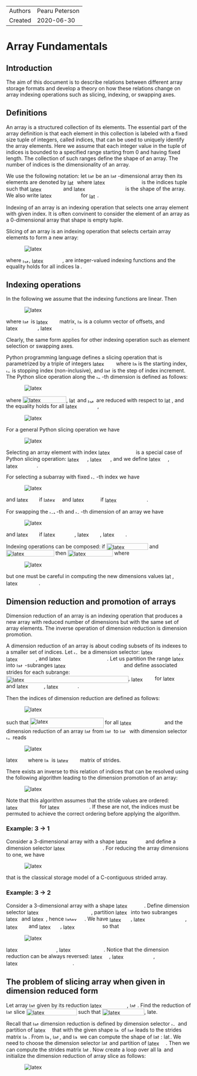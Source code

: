 <!--watch-latex-md

This document is processed by watch_latex_md.py program, see

  https://github.com/Quansight/pearu-sandbox/latex_in_markdown/

You can edit this document as you wish. You can also edit the LaTeX
data in img elements, but only the content of `latex-data`:

  1. To automatically update the LaTeX rendering in img element, edit
     the file while watch_latex_md.py is running.

  2. Never change the beginning (`<img latex-data="...`) and the end
     (`...alt="latex">`) parts of the LaTeX img elements as these are
     used by the watch_latex_md.py script.

  3. Changes to other parts of the LaTeX img elements will be
     overwritten.

Enjoy LaTeXing!

watch-latex-md:no-force-rerender
-->

|            |                 |
| ---------- | --------------- |
| Authors    | Pearu Peterson  |
| Created    | 2020-06-30      |

# Array Fundamentals

## Introduction

The aim of this document is to describe relations between different
array storage formats and develop a theory on how these relations
change on array indexing operations such as slicing, indexing, or
swapping axes.

## Definitions

An array is a structured collection of its elements. The essential
part of the array definition is that each element in this collection
is labeled with a fixed size tuple of integers, called indices, that
can be used to uniquely identify the array elements. Here we assume
that each integer value in the tuple of indices is bounded to a
specified range starting from 0 and having fixed length. The
collection of such ranges define the shape of an array.  The number of
indices is the dimensionality of an array.

We use the following notation: let <img data-latex="$A$" src=".images/2dc20c494a7c17abcb2fafd76a498fe7.svg"  width="16.934px" height="11.764px" style="display:inline;" alt="latex"> be an <img data-latex="$N$" src=".images/4f96c072fefbe775ee976ac3d45be396.svg"  width="19.594px" height="11.764px" style="display:inline;" alt="latex">-dimensional array
then its elements are denoted by <img data-latex="$A_{{\boldsymbol i}}$" src=".images/949edb128df3a3244565ec0eb1741b14.svg"  valign="-2.582px" width="21.774px" height="14.346px" style="display:inline;" alt="latex"> where
<img data-latex="${\boldsymbol i}=(i_0,\ldots,i_{N-1})$" src=".images/26bd0c34ce9c468ecceb9baae6e01999.svg"  valign="-4.289px" width="127.298px" height="17.186px" style="display:inline;" alt="latex"> is the indices tuple such that
<img data-latex="$0\leqslant i_n<d_n$" src=".images/d17a22ade9851787aff63bae8f5ebbf8.svg"  valign="-2.582px" width="86.805px" height="14.537px" style="display:inline;" alt="latex"> and <img data-latex="${\boldsymbol d}=(d_0,\ldots,d_{N-1})$" src=".images/99d5b8906819fcc46e40511fda5eb6d8.svg"  valign="-4.289px" width="136.843px" height="17.186px" style="display:inline;" alt="latex"> is the
shape of the array. We also write <img data-latex="$A[i_0,\dots,i_{N-1}]$" src=".images/fa4c37e4c076fc7dc4ad7b465fe77b27.svg"  valign="-4.289px" width="107.412px" height="17.186px" style="display:inline;" alt="latex"> for <img data-latex="$A_{{\boldsymbol i}}$" src=".images/949edb128df3a3244565ec0eb1741b14.svg"  valign="-2.582px" width="21.774px" height="14.346px" style="display:inline;" alt="latex">.


Indexing of an array is an indexing operation that selects one array
element with given index. It is often convinent to consider the
element of an array as a 0-dimensional array that shape is empty
tuple.

Slicing of an array is an indexing operation that selects certain
array elements to form a new array:

<img data-latex="
$$
A'[i'_0,\ldots,i'_{N'-1}] = A[\iota_0({\boldsymbol i}'), \ldots, \iota_{N-1}({\boldsymbol i}')]
$$
" src=".images/c6c2e88a9e2e78c0bf58c85a7a83d4d3.svg"  style="display:block;margin-left:50px;margin-right:auto;padding:0px" alt="latex">

where <img data-latex="$\iota_n$" src=".images/2e769fb76c9d072a7dfe6de65d179b0f.svg"  valign="-2.582px" width="17.243px" height="9.995px" style="display:inline;" alt="latex">, <img data-latex="$0\leqslant n<N$" src=".images/a75ee54dc8ac56f630e1771bb11e69df.svg"  valign="-2.353px" width="83.18px" height="14.117px" style="display:inline;" alt="latex">, are integer-valued indexing
functions and the equality holds for all indices <img data-latex="${\boldsymbol i}'$" src=".images/9079272b4553fc7f9ec848de16a7e7d5.svg"  width="14.554px" height="13.96px" style="display:inline;" alt="latex">.

## Indexing operations

In the following we assume that the indexing functions are linear. Then

<img data-latex="
$$
{\boldsymbol i} = {\boldsymbol b} + D {\boldsymbol i}'
$$
" src=".images/3d7ed5ee3745b97d0cceeeafa9dbc658.svg"  style="display:block;margin-left:50px;margin-right:auto;padding:0px" alt="latex">

where <img data-latex="$D$" src=".images/d32f3c1ba4986897eb32619849d3261d.svg"  width="18.762px" height="11.764px" style="display:inline;" alt="latex"> is <img data-latex="$N\times N'$" src=".images/904a8ffe9c1ee4570073efb3c3ba0a25.svg"  valign="-1.435px" width="59.22px" height="14.324px" style="display:inline;" alt="latex"> matrix, <img data-latex="${\boldsymbol b}$" src=".images/fa6e7e6b1b44935d92b745c79adafc5d.svg"  width="13.264px" height="11.955px" style="display:inline;" alt="latex"> is a column vector of offsets, and <img data-latex="$0\leqslant i'_k<d'_k$" src=".images/a9dbedd047b01f90614210a5a45e26bd.svg"  valign="-4.809px" width="85.808px" height="17.698px" style="display:inline;" alt="latex">, <img data-latex="$0\leqslant k < N'$" src=".images/1b48ec418010e78f9fa8b1a1f295511d.svg"  valign="-2.353px" width="85.751px" height="15.242px" style="display:inline;" alt="latex">.

Clearly, the same form applies for other indexing operation such as element selection or swapping axes.

Python programming language defines a slicing operation that is
parametrized by a triple of integers <img data-latex="$(b, e, \Delta)$" src=".images/e739a355bca33962bc3a16e466a277ab.svg"  valign="-4.289px" width="59.865px" height="17.186px" style="display:inline;" alt="latex"> where <img data-latex="$b$" src=".images/c2e19a6043f094a095aca911bf7da6f7.svg"  width="11.465px" height="11.955px" style="display:inline;" alt="latex"> is the
starting index, <img data-latex="$e$" src=".images/a78cc572d52088fe4e4bac0935d925ed.svg"  width="12.11px" height="7.412px" style="display:inline;" alt="latex"> is stopping index (non-inclusive), and <img data-latex="$\Delta$" src=".images/66895ad4db5488ece2ac619fd8fe5506.svg"  width="17.589px" height="11.761px" style="display:inline;" alt="latex"> is
the step of index increment. The Python slice operation along the
<img data-latex="$n$" src=".images/19ec9347027c17cab874ac9e2e406e12.svg"  width="14.36px" height="7.412px" style="display:inline;" alt="latex">-th dimension is defined as follows:

<img data-latex="
$$
A'_{b_n:e_n:\Delta_n}[i'_0, \ldots, i'_n, \ldots, i'_{N-1}] = A[i'_0, \ldots, \tilde b_n+i'_n\Delta_n, \ldots, i'_{N-1}]
$$
" src=".images/4d7a56a9adb51f6146ed2bd4c257d0ba.svg"  style="display:block;margin-left:50px;margin-right:auto;padding:0px" alt="latex">

where <img data-latex="$\tilde b_n=b_n \mod d_n$" src=".images/c71c2c93df589b7ebf23bcec7b60eecd.svg"  valign="-2.582px" width="118.953px" height="18.419px" style="display:inline;" alt="latex">, <img data-latex="$b_n$" src=".images/e13f9b45c5d3a6187c446c431387cd25.svg"  valign="-2.582px" width="18.452px" height="14.537px" style="display:inline;" alt="latex"> and <img data-latex="$e_n$" src=".images/e1dcc2f9829f0cd263d900007a885e3d.svg"  valign="-2.582px" width="19.098px" height="9.995px" style="display:inline;" alt="latex"> are reduced with respect to <img data-latex="$d_n$" src=".images/78dac938b4b6d6348f1aaf58e89aba59.svg"  valign="-2.582px" width="20.044px" height="14.537px" style="display:inline;" alt="latex">, and the equality holds for all <img data-latex="$0\leqslant i'_n<d'_n$" src=".images/3c368612c8bc0f17c2268dd1bf723642.svg"  valign="-4.256px" width="86.805px" height="17.145px" style="display:inline;" alt="latex">,

<img data-latex="
$$
d'_n=\left\lfloor(e_n-b_n+\Delta_n - \mathrm{sign} \Delta_n)/\Delta_n\right\rfloor.
$$
" src=".images/18980cee209afb4f89bfadfa824e0d42.svg"  style="display:block;margin-left:50px;margin-right:auto;padding:0px" alt="latex">

For a general Python slicing operation we have

<img data-latex="
$$
{\boldsymbol i} =
\begin{pmatrix}
b_0\\
b_1\\
\vdots\\
b_{N-1}
\end{pmatrix} +
\begin{bmatrix}
\Delta_0 & 0 & \ldots & 0\\
0 & \Delta_1 & \ldots & 0\\
\vdots&\vdots&\ddots&\vdots\\
0 & 0 &\ldots & \Delta_{N-1}
\end{bmatrix}_{N\times N}
{\boldsymbol i}'
$$
" src=".images/6ead325cb3ba04267321e057f0eab969.svg"  style="display:block;margin-left:50px;margin-right:auto;padding:0px" alt="latex">

Selecting an array element with index <img data-latex="$(i_0,\ldots, i_{N-1})$" src=".images/a62f1022bed705f70e58f63ea03d5607.svg"  valign="-4.289px" width="98.373px" height="17.186px" style="display:inline;" alt="latex"> is a special case
of Python slicing operation: <img data-latex="$b_n = i_n$" src=".images/098ddcb1301c64d54676b0795c9feb09.svg"  valign="-2.582px" width="53.645px" height="14.537px" style="display:inline;" alt="latex">, <img data-latex="$\Delta_n=0$" src=".images/d611150636e7717361cc276878972194.svg"  valign="-2.582px" width="54.927px" height="14.344px" style="display:inline;" alt="latex">, and we define <img data-latex="$d'_n\equiv 0$" src=".images/ccfd1550dbc916afd76228f2685a2700.svg"  valign="-4.256px" width="51.392px" height="17.145px" style="display:inline;" alt="latex">, <img data-latex="$0\leqslant n<N$" src=".images/a75ee54dc8ac56f630e1771bb11e69df.svg"  valign="-2.353px" width="83.18px" height="14.117px" style="display:inline;" alt="latex">.

For selecting a subarray with fixed <img data-latex="$n$" src=".images/19ec9347027c17cab874ac9e2e406e12.svg"  width="14.36px" height="7.412px" style="display:inline;" alt="latex">-th index we have

<img data-latex="
$$
{\boldsymbol i} =
\begin{pmatrix}
0\\
\vdots\\
0\\
i_n\\
0\\
\vdots\\
0
\end{pmatrix} +
\begin{bmatrix}
1 & \ldots & 0 & 0 & \ldots & 0\\
\vdots&&\vdots&\vdots&&\vdots\\
0 & \ldots & 1 & 0 & \ldots & 0\\
0 & \ldots & 0 & 0 & \ldots & 0\\
0 & \ldots & 0 & 1 & \ldots & 0\\
\vdots&&\vdots&\vdots&\ddots&\vdots\\
0 & \ldots & 0 & 0 & \ldots & 1\\
\end{bmatrix}_{N\times N-1}
{\boldsymbol i}'
$$
" src=".images/1d4757cde182396315c3e7f96731e2fe.svg"  style="display:block;margin-left:50px;margin-right:auto;padding:0px" alt="latex">

and <img data-latex="$d'_k=d_k$" src=".images/25a2c836da3fb7eda66c222eff7a2cc1.svg"  valign="-4.809px" width="57.249px" height="17.698px" style="display:inline;" alt="latex"> if <img data-latex="$k<n$" src=".images/91957f12667a3a693d813ab7586b903c.svg"  valign="-0.459px" width="46.38px" height="12.414px" style="display:inline;" alt="latex"> and <img data-latex="$d'_k=d_{k+1}$" src=".images/ec77779dccf603028fb1f54ba30631ac.svg"  valign="-4.809px" width="72.207px" height="17.698px" style="display:inline;" alt="latex"> if <img data-latex="$n\leqslant k<N-1$" src=".images/f2a49a38ba9728de991c6324a86fa221.svg"  valign="-2.353px" width="113.566px" height="14.308px" style="display:inline;" alt="latex">.

For swapping the <img data-latex="$m$" src=".images/13dd3181e0c19f1ae2f261721137586a.svg"  width="19.042px" height="7.412px" style="display:inline;" alt="latex">-th and <img data-latex="$n$" src=".images/19ec9347027c17cab874ac9e2e406e12.svg"  width="14.36px" height="7.412px" style="display:inline;" alt="latex">-th dimension of an array we have

<img data-latex="
$$
{\boldsymbol i} =
\begin{pmatrix}
0\\
\vdots\\
0\\
\vdots\\
0\\
\vdots\\
0
\end{pmatrix} +
\begin{bmatrix}
1 & \ldots & 0 & \ldots & 0 & \ldots & 0\\
\vdots&\ddots&\vdots&&\vdots& &\vdots\\
0 & \ldots & 0 & \ldots &1 & \ldots & 0\\
\vdots& &\vdots&\ddots&\vdots& &\vdots\\
0 & \ldots & 1 & \ldots &0 & \ldots & 0\\
\vdots& &\vdots&&\vdots&\ddots&\vdots\\
0 & \ldots & 0 & \ldots &0 & \ldots & 1
\end{bmatrix}_{N\times N}
{\boldsymbol i}'
$$
" src=".images/2361c36ea4b26559be6f9a0897424805.svg"  style="display:block;margin-left:50px;margin-right:auto;padding:0px" alt="latex">

and <img data-latex="$d'_k=d_k$" src=".images/25a2c836da3fb7eda66c222eff7a2cc1.svg"  valign="-4.809px" width="57.249px" height="17.698px" style="display:inline;" alt="latex"> if <img data-latex="$k\not\in\{m,n\}$" src=".images/08717a5f1383f414daabcbfe74a3556a.svg"  valign="-4.304px" width="84.257px" height="17.215px" style="display:inline;" alt="latex">, <img data-latex="$d'_m=d_n$" src=".images/5f35bc89ef5aada980e1dd14698ee3ea.svg"  valign="-4.256px" width="61.497px" height="17.145px" style="display:inline;" alt="latex">, <img data-latex="$d'_n=d_m$" src=".images/68b16e50818e1659c52b5207c0686399.svg"  valign="-4.256px" width="61.497px" height="17.145px" style="display:inline;" alt="latex">.

Indexing operations can be composed: if <img data-latex="$A'[{\boldsymbol i}'] = A[{\boldsymbol \iota}({\boldsymbol i}')]$" src=".images/a62fc7093ebdc537d4ac96dfca02a63a.svg"  valign="-4.289px" width="113.299px" height="18.25px" style="display:inline;" alt="latex"> and <img data-latex="$A''[{\boldsymbol i}''] = A'[{\boldsymbol \iota}'({\boldsymbol i}'')]$" src=".images/92c478d11b93e40ed941d0e2d9e382bc.svg"  valign="-4.289px" width="130.734px" height="18.25px" style="display:inline;" alt="latex"> then <img data-latex="$A''[{\boldsymbol i}''] = A[{\boldsymbol \iota}({\boldsymbol i}'')]$" src=".images/0bfe78296cf6c2ef01005f80cff2ef34.svg"  valign="-4.289px" width="123.162px" height="18.25px" style="display:inline;" alt="latex"> where

<img data-latex="
$$
{\boldsymbol i} = {\boldsymbol b} + D ({\boldsymbol b}' + D' {\boldsymbol i}'') = ({\boldsymbol b} + D {\boldsymbol b}') +  D' {\boldsymbol i}''
$$
" src=".images/4602e7300da7b4469befae179e447c8b.svg"  style="display:block;margin-left:50px;margin-right:auto;padding:0px" alt="latex">

but one must be careful in computing the new dimensions values <img data-latex="$d''_k$" src=".images/8cd99c068ad13b0a550b308657e37fff.svg"  valign="-4.809px" width="19.632px" height="17.698px" style="display:inline;" alt="latex">, <img data-latex="$0\leqslant k<N''$" src=".images/5594bac7f425994f3999b3dfec89137b.svg"  valign="-2.353px" width="89.038px" height="15.242px" style="display:inline;" alt="latex">.

## Dimension reduction and promotion of arrays

Dimension reduction of an array is an indexing operation that produces
a new array with reduced number of dimensions but with the same set of
array elements. The inverse operation of dimension reduction is
dimension promotion.

A dimension reduction of an array is about coding subsets of its
indexes to a smaller set of indices. Let <img data-latex="$\kappa$" src=".images/cc2d81529ddc5c64b9b65ed97eebc0c4.svg"  width="14.001px" height="7.412px" style="display:inline;" alt="latex"> be a
dimension selector: <img data-latex="$0\leqslant\kappa(j)<N$" src=".images/8f34ee7ce2fe7eba466aab2bc34d25cd.svg"  valign="-4.289px" width="102.957px" height="17.186px" style="display:inline;" alt="latex">, <img data-latex="$0\leqslant j<N$" src=".images/9a82ca08ed38543a40e1fb94665fb6cc.svg"  valign="-3.347px" width="81.061px" height="15.111px" style="display:inline;" alt="latex">, and
<img data-latex="$\kappa(j)=\kappa(j') \Leftrightarrow j=j'$" src=".images/81e2e3c02deeeb218a7f333c5270a358.svg"  valign="-4.289px" width="157.626px" height="17.186px" style="display:inline;" alt="latex">. Let us partition the range <img data-latex="$[0, N)$" src=".images/f933fa82b9744a24c75dacef7f881d21.svg"  valign="-4.289px" width="45.435px" height="17.186px" style="display:inline;" alt="latex"> into <img data-latex="$M$" src=".images/835fb1cc3fd10587ed6be53ee082396d.svg"  width="22.404px" height="11.764px" style="display:inline;" alt="latex">-subranges <img data-latex="$[N_0, N_1), \ldots, [N_{M-1}, N_{M})$" src=".images/54bf3140159fa4937cf607f107b3bea2.svg"  valign="-4.289px" width="185.938px" height="17.186px" style="display:inline;" alt="latex"> and define associated strides for each subrange: <img data-latex="$s_{j,N_{j}-1}=1, s_{j, k} = s_{j, k+1} d_{\kappa(k+1)}, N_{j}\leqslant k < N_{j+1}$" src=".images/7972b29c26ff6a8d6d7e29a1077acf18.svg"  valign="-6.972px" width="333.512px" height="18.927px" style="display:inline;" alt="latex">, <img data-latex="$s_{j,k'}=0$" src=".images/5548429bb46fe10edd85ba30949851a3.svg"  valign="-5.383px" width="60.432px" height="16.481px" style="display:inline;" alt="latex"> for <img data-latex="$k'<N_{j}$" src=".images/3897b338a8d20ff9345e9d33e486aa18.svg"  valign="-4.907px" width="59.117px" height="17.796px" style="display:inline;" alt="latex"> and <img data-latex="$k'\geqslant N_{j+1}$" src=".images/4d83eebe44efced2d8a7e60217be2a11.svg"  valign="-4.907px" width="74.354px" height="17.796px" style="display:inline;" alt="latex">, <img data-latex="$0\leqslant j<M$" src=".images/14b8390c4c079ccefb05ccbcfaeaabe7.svg"  valign="-3.347px" width="83.87px" height="15.111px" style="display:inline;" alt="latex">.

Then the indices of dimension reduction are defined as follows:

<img data-latex="
$$
i'_j = \sum_{k=0}^{N-1} s_{j, k} i_{\kappa(k)}
$$
" src=".images/1c24a9f345a36e64a51724e48e983a9a.svg"  style="display:block;margin-left:50px;margin-right:auto;padding:0px" alt="latex">

such that <img data-latex="$0\leqslant i'_j<d'_j\equiv\prod_{k=N_j}^{N_{j+1}-1} d_{\kappa(k)}$" src=".images/1204fb339a2af4f162acbff1309a9c81.svg"  valign="-9.517px" width="200.457px" height="28.006px" style="display:inline;" alt="latex"> for all <img data-latex="$0\leqslant i_{\kappa(k)} < d_{\kappa(k)}$" src=".images/90ba2d7071635a085e83683970f06a75.svg"  valign="-6.025px" width="117.495px" height="17.981px" style="display:inline;" alt="latex"> and the dimension reduction of an array <img data-latex="$A$" src=".images/2dc20c494a7c17abcb2fafd76a498fe7.svg"  width="16.934px" height="11.764px" style="display:inline;" alt="latex"> from <img data-latex="$N$" src=".images/4f96c072fefbe775ee976ac3d45be396.svg"  width="19.594px" height="11.764px" style="display:inline;" alt="latex"> to <img data-latex="$M$" src=".images/835fb1cc3fd10587ed6be53ee082396d.svg"  width="22.404px" height="11.764px" style="display:inline;" alt="latex"> with dimension selector <img data-latex="$\kappa$" src=".images/cc2d81529ddc5c64b9b65ed97eebc0c4.svg"  width="14.001px" height="7.412px" style="display:inline;" alt="latex"> reads

<img data-latex="
$$
A'[{\boldsymbol i}'] = A[{\boldsymbol i}],
$$
" src=".images/57fcf1d1e936852052a03e0b5f64f778.svg"  style="display:block;margin-left:50px;margin-right:auto;padding:0px" alt="latex">

<img data-latex="${\boldsymbol i}'=S {\boldsymbol i}$" src=".images/78065b5c3d162e48ed8e17ea99c1dd2e.svg"  width="55.347px" height="13.96px" style="display:inline;" alt="latex"> where <img data-latex="$S$" src=".images/afb859031c2a86cafd54381d8a706e73.svg"  width="15.667px" height="11.764px" style="display:inline;" alt="latex"> is <img data-latex="$M\times N$" src=".images/ab55e4fa03bec5add5b9b33c7c10f18e.svg"  valign="-1.435px" width="58.741px" height="13.198px" style="display:inline;" alt="latex"> matrix of strides. 


There exists an inverse to this relation of indices that can be resolved using the following algorithm leading to the dimension promotion of an array:

<img data-latex="
$$
\begin{aligned}
i_{\kappa(N_{j+1}-1)} &= i'_j \mod d_{\kappa(N_{j+1}-1)}\\
&\vdots\\
i_{\kappa(k)} &= \left.\left(i'_j - \sum_{k'=k+1}^{N_{j+1}-1} s_{j, k'} i_{\kappa(k')} \right)\right/d_{\kappa(k+1)} \mod d_{\kappa(k)}\\
&\vdots\\
i_{\kappa(N_{j})} &= \ldots
\end{aligned}
$$
" src=".images/2dbbd0dd871e69f29915c6e038084675.svg"  style="display:block;margin-left:50px;margin-right:auto;padding:0px" alt="latex">

Note that this algorithm assumes that the stride values are
ordered: <img data-latex="$s_{j,k} \leqslant s_{j,k+1}$" src=".images/e5db6b392ed36b59ab1f83c09fcfa577.svg"  valign="-4.907px" width="87.8px" height="15.867px" style="display:inline;" alt="latex"> for <img data-latex="$N_{j}\leqslant k < N_{j+1}$" src=".images/cdc44213a9af8d1bc55043de28545b99.svg"  valign="-4.907px" width="112.755px" height="16.862px" style="display:inline;" alt="latex">. If these are not, the indices must be permuted to achieve the correct ordering before applying the algorithm.


### Example: 3 -> 1

Consider a 3-dimensional array with a shape <img data-latex="$(d_0, d_1, d_2)$" src=".images/591d22eb500d23adef29f03d970d91a8.svg"  valign="-4.289px" width="76.925px" height="17.186px" style="display:inline;" alt="latex"> and define a dimension selector <img data-latex="$\kappa(i)=i, 0\leqslant i<3$" src=".images/2e1e45d1b0ce91a3db99797bbf8c24fa.svg"  valign="-4.289px" width="134.373px" height="17.186px" style="display:inline;" alt="latex">. For reducing the array dimensions to one, we have

<img data-latex="
$$
i' =
\begin{bmatrix}
d_2d_1 & d_1 & 1
\end{bmatrix}
\begin{pmatrix}
i_2\\
i_1\\
i_0
\end{pmatrix}
$$
" src=".images/5334471a5f37e2891e6ce7fdbbf8fce8.svg"  style="display:block;margin-left:50px;margin-right:auto;padding:0px" alt="latex">

that is the classical storage model of a C-contiguous strided array.

### Example: 3 -> 2

Consider a 3-dimensional array with a shape <img data-latex="$(d_0, d_1, d_2)$" src=".images/591d22eb500d23adef29f03d970d91a8.svg"  valign="-4.289px" width="76.925px" height="17.186px" style="display:inline;" alt="latex">. Define
dimension selector <img data-latex="$\kappa=\{(0, 2), (1, 1), (2, 0)\}$" src=".images/8232916decccb0a646a72db3539ea365.svg"  valign="-4.304px" width="174.882px" height="17.215px" style="display:inline;" alt="latex">, partition <img data-latex="$[0, 3)$" src=".images/01ce47cbfac7b77f87cb8e318a826532.svg"  valign="-4.289px" width="38.034px" height="17.186px" style="display:inline;" alt="latex"> into two subranges <img data-latex="$[0, 2)$" src=".images/f2303cd01be155d3c6a4a1b02ede8919.svg"  valign="-4.289px" width="38.034px" height="17.186px" style="display:inline;" alt="latex"> and <img data-latex="$[2, 3)$" src=".images/94f35555515e2238fedec1a80e48310a.svg"  valign="-4.289px" width="38.034px" height="17.186px" style="display:inline;" alt="latex">, hence <img data-latex="$M=2$" src=".images/7d3f4fbbb1429d4051ed1c91f0c3cf4b.svg"  width="52.255px" height="11.764px" style="display:inline;" alt="latex">. We have <img data-latex="$s_{0,1}=1$" src=".images/aaf1c4c8551314c3fa4106e904a1fcdd.svg"  valign="-4.907px" width="57.545px" height="16.004px" style="display:inline;" alt="latex">, <img data-latex="$s_{0,0}=s_{0,1}d_{\kappa(1)}=d_{1}$" src=".images/0cc8f2dba974e5453e88e9fc825ef363.svg"  valign="-6.025px" width="140.568px" height="17.981px" style="display:inline;" alt="latex">, <img data-latex="$s_{0,2}=0$" src=".images/6e238e9a4307aca9813df4255b589eb1.svg"  valign="-4.907px" width="57.545px" height="16.004px" style="display:inline;" alt="latex"> and <img data-latex="$s_{1,2}=1$" src=".images/4ad85d83d4b5ac2aba6745b51cd8b491.svg"  valign="-4.907px" width="57.545px" height="16.004px" style="display:inline;" alt="latex">, <img data-latex="$s_{1,0} = s_{1,1} = 0$" src=".images/24e84448126879f14a572b93085fab53.svg"  valign="-4.907px" width="102.898px" height="16.004px" style="display:inline;" alt="latex"> so that

<img data-latex="
$$
\begin{pmatrix}
i'_0\\
i'_1
\end{pmatrix} =
\begin{bmatrix}
d_1 & 1 & 0\\
0 & 0 & 1
\end{bmatrix}
\begin{pmatrix}
i_2\\
i_1\\
i_0
\end{pmatrix}
$$
" src=".images/e9bfc2d7167d576c996036043b5fac3a.svg"  style="display:block;margin-left:50px;margin-right:auto;padding:0px" alt="latex">

<img data-latex="$0\leqslant i'_0 < d'_0=d_2 d_1$" src=".images/b0d80ae2f00f9de748fa9f8bfd7d3866.svg"  valign="-4.256px" width="136.712px" height="17.145px" style="display:inline;" alt="latex">, <img data-latex="$0\leqslant i'_0 < d'_0 = d_0$" src=".images/7c7250099cb3e4bc1e22392a4d972612.svg"  valign="-4.256px" width="121.602px" height="17.145px" style="display:inline;" alt="latex">. Notice that the dimension reduction can be always reversed: <img data-latex="$i_0=i'_1$" src=".images/76e49dc96acf59caec418604f7255eff.svg"  valign="-4.256px" width="49.959px" height="17.145px" style="display:inline;" alt="latex">, <img data-latex="$i_1= i'_0 \mod d_1$" src=".images/33607284dd5e3f841c3ce635dff9c0d5.svg"  valign="-4.256px" width="112.716px" height="17.145px" style="display:inline;" alt="latex">, <img data-latex="$i_2=(i'_0 - i_1)/d_1 \mod d_2$" src=".images/a8ab5ed0cf49ef312e957d5a0ec06967.svg"  valign="-4.304px" width="181.59px" height="17.215px" style="display:inline;" alt="latex">.

## The problem of slicing array when given in dimension reduced form

Let array <img data-latex="$A$" src=".images/2dc20c494a7c17abcb2fafd76a498fe7.svg"  width="16.934px" height="11.764px" style="display:inline;" alt="latex"> given by its reduction <img data-latex="$A_r[S{\boldsymbol i}] = A[{\boldsymbol i}]$" src=".images/8854481e987ec699c1da5efea884095b.svg"  valign="-4.289px" width="100.123px" height="17.186px" style="display:inline;" alt="latex">, <img data-latex="$\forall {\boldsymbol i}$" src=".images/a9640d1a5b77e4f85b124a17dd13d410.svg"  width="20.831px" height="11.955px" style="display:inline;" alt="latex">. Find the reduction of
<img data-latex="$A$" src=".images/2dc20c494a7c17abcb2fafd76a498fe7.svg"  width="16.934px" height="11.764px" style="display:inline;" alt="latex"> slice <img data-latex="$A'[{\boldsymbol i}'] = A[{\boldsymbol b}+D{\boldsymbol i}']$" src=".images/38898c424957ea54d3f08f93334749a5.svg"  valign="-4.289px" width="137.487px" height="18.25px" style="display:inline;" alt="latex"> such that <img data-latex="$A'_r[S'{\boldsymbol i}'] = A'[{\boldsymbol i}']$" src=".images/48befc748b1f8bcd1c28ea0b2c2ba545.svg"  valign="-4.289px" width="115.266px" height="18.25px" style="display:inline;" alt="latex">, <img data-latex="$\forall {\boldsymbol i}'$" src=".images/37e39a63fdbc2ae4527adf55f7a7d8b2.svg"  width="24.118px" height="13.96px" style="display:inline;" alt="latex">.

Recall that <img data-latex="$A$" src=".images/2dc20c494a7c17abcb2fafd76a498fe7.svg"  width="16.934px" height="11.764px" style="display:inline;" alt="latex"> dimension reduction is defined by dimension selector
<img data-latex="$\kappa$" src=".images/cc2d81529ddc5c64b9b65ed97eebc0c4.svg"  width="14.001px" height="7.412px" style="display:inline;" alt="latex"> and partition of <img data-latex="$[0, N)$" src=".images/f933fa82b9744a24c75dacef7f881d21.svg"  valign="-4.289px" width="45.435px" height="17.186px" style="display:inline;" alt="latex"> that with the given shape
<img data-latex="${\boldsymbol d}$" src=".images/383f74a17eabe7c3ff99056e9b4cca69.svg"  width="14.794px" height="11.955px" style="display:inline;" alt="latex"> of <img data-latex="$A$" src=".images/2dc20c494a7c17abcb2fafd76a498fe7.svg"  width="16.934px" height="11.764px" style="display:inline;" alt="latex"> leads to the strides matrix <img data-latex="$S$" src=".images/afb859031c2a86cafd54381d8a706e73.svg"  width="15.667px" height="11.764px" style="display:inline;" alt="latex">. From
<img data-latex="${\boldsymbol b}$" src=".images/fa6e7e6b1b44935d92b745c79adafc5d.svg"  width="13.264px" height="11.955px" style="display:inline;" alt="latex">, <img data-latex="$D$" src=".images/d32f3c1ba4986897eb32619849d3261d.svg"  width="18.762px" height="11.764px" style="display:inline;" alt="latex">, and <img data-latex="${\boldsymbol d}$" src=".images/383f74a17eabe7c3ff99056e9b4cca69.svg"  width="14.794px" height="11.955px" style="display:inline;" alt="latex"> we can compute the shape
of <img data-latex="$A'$" src=".images/a3da0dd3f72451c051d0833272fade16.svg"  width="20.222px" height="12.889px" style="display:inline;" alt="latex">: <img data-latex="${\boldsymbol d}'$" src=".images/d6692407a67fc3227c8baf4bd574a1f3.svg"  width="18.082px" height="13.981px" style="display:inline;" alt="latex">. We need to choose the dimension selector
<img data-latex="$\kappa'$" src=".images/d8b6e8e925e1413b6f8e489a4f8052b8.svg"  width="17.289px" height="12.889px" style="display:inline;" alt="latex"> and partition of <img data-latex="$[0, N')$" src=".images/7bd581345b65a3ef29dd45dc7128054f.svg"  valign="-4.289px" width="49.221px" height="17.186px" style="display:inline;" alt="latex">. Then we can compute the strides
matrix <img data-latex="$S'$" src=".images/861da079a6c24ee0c9b6444475614228.svg"  width="18.955px" height="12.889px" style="display:inline;" alt="latex">. Now create a loop over all <img data-latex="${\boldsymbol i}'$" src=".images/9079272b4553fc7f9ec848de16a7e7d5.svg"  width="14.554px" height="13.96px" style="display:inline;" alt="latex"> and
initialize the dimension reduction of array slice as follows:

<img data-latex="
$$
A'_r[S'{\boldsymbol i}'] = A_r[S{\boldsymbol b} + SD{\boldsymbol i}'].
$$
" src=".images/2ed9027581285f45cdc4e8810885e0c6.svg"  style="display:block;margin-left:50px;margin-right:auto;padding:0px" alt="latex">

<!--EOF-->
